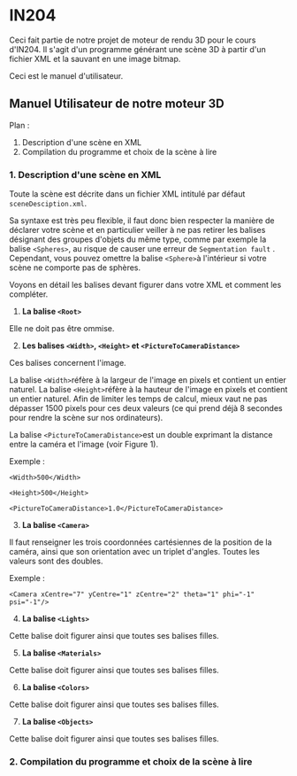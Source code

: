 # IN204
Ceci fait partie de notre projet de moteur de rendu 3D pour le cours d'IN204.
Il s'agit d'un programme générant une scène 3D à partir d'un fichier XML et la sauvant en une image bitmap.

Ceci est le manuel d'utilisateur.
## Manuel Utilisateur de notre moteur 3D
Plan :
1. Description d'une scène en XML
2. Compilation du programme et choix de la scène à lire

### 1. Description d'une scène en XML

Toute la scène est décrite dans un fichier XML intitulé par défaut `sceneDesciption.xml`.

Sa syntaxe est très peu flexible, il faut donc bien respecter la manière de déclarer votre scène et en particulier veiller à ne pas retirer les balises désignant des groupes d'objets du même type, comme par exemple la balise `<Spheres>`, au risque de causer une erreur de `Segmentation fault` . Cependant, vous pouvez omettre la balise `<Sphere>`à l'intérieur si votre scène ne comporte pas de sphères.

Voyons en détail les balises devant figurer dans votre XML et comment les compléter.

1. **La balise `<Root>`**

Elle ne doit pas être ommise.

2. **Les balises `<Width>`, `<Height>` et `<PictureToCameraDistance>`**

Ces balises concernent l'image.

La balise `<Width>`réfère à la largeur de l'image en pixels et contient un entier naturel.
La balise `<Height>`réfère à la hauteur de l'image en pixels et contient un entier naturel.
Afin de limiter les temps de calcul, mieux vaut ne pas dépasser 1500 pixels pour ces deux valeurs (ce qui prend déjà 8 secondes pour rendre la scène sur nos ordinateurs).

La balise `<PictureToCameraDistance>`est un double exprimant la distance entre la caméra et l'image (voir Figure 1).

Exemple :

  `<Width>500</Width>` 

  `<Height>500</Height>`
  
  `<PictureToCameraDistance>1.0</PictureToCameraDistance>`
  
  
3. **La balise `<Camera>`**

Il faut renseigner les trois coordonnées cartésiennes de la position de la caméra, ainsi que son orientation avec un triplet d'angles.
Toutes les valeurs sont des doubles.

Exemple :

`<Camera xCentre="7" yCentre="1" zCentre="2" theta="1" phi="-1" psi="-1"/>`

4. **La balise `<Lights>`**

Cette balise doit figurer ainsi que toutes ses balises filles.

5. **La balise `<Materials>`**

Cette balise doit figurer ainsi que toutes ses balises filles.

6. **La balise `<Colors>`**

Cette balise doit figurer ainsi que toutes ses balises filles.

7. **La balise `<Objects>`**

Cette balise doit figurer ainsi que toutes ses balises filles.

### 2. Compilation du programme et choix de la scène à lire
